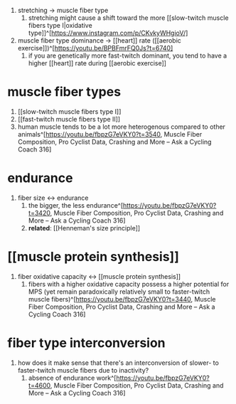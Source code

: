 1. stretching → muscle fiber type
	1. stretching might cause a shift toward the more [[slow-twitch muscle fibers type I|oxidative type]]^[https://www.instagram.com/p/CKvkyWHgioV/]
2. muscle fiber type dominance → [[heart]] rate ([[aerobic exercise]])^[https://youtu.be/BPBFmrFQ0Js?t=6740]
	1. if you are genetically more fast-twitch dominant, you tend to have a higher [[heart]] rate during [[aerobic exercise]]

# muscle fiber types
1. [[slow-twitch muscle fibers type I]]
2. [[fast-twitch muscle fibers type II]]
3. human muscle tends to be a lot more heterogenous compared to other animals^[https://youtu.be/fbpzG7eVKY0?t=3540, Muscle Fiber Composition, Pro Cyclist Data, Crashing and More – Ask a Cycling Coach 316]

# endurance
1. fiber size ↔ endurance
	1. the bigger, the less endurance^[https://youtu.be/fbpzG7eVKY0?t=3420, Muscle Fiber Composition, Pro Cyclist Data, Crashing and More – Ask a Cycling Coach 316]
	2. **related**: [[Henneman's size principle]]

# [[muscle protein synthesis]]
1. fiber oxidative capacity ↔ [[muscle protein synthesis]]
	1. fibers with a higher oxidative capacity possess a higher potential for MPS (yet remain paradoxically relatively small to faster-twitch muscle fibers)^[https://youtu.be/fbpzG7eVKY0?t=3440, Muscle Fiber Composition, Pro Cyclist Data, Crashing and More – Ask a Cycling Coach 316]

# fiber type interconversion
1. how does it make sense that there's an interconversion of slower- to faster-twitch muscle fibers due to inactivity?
	1. absence of endurance work^[https://youtu.be/fbpzG7eVKY0?t=4600, Muscle Fiber Composition, Pro Cyclist Data, Crashing and More – Ask a Cycling Coach 316]